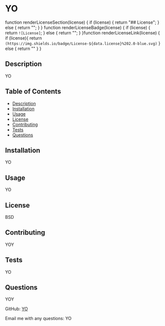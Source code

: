 
  # YO
  
  function renderLicenseSection(license) {
  if (license) {
    return "## License";
  } else {
    return "";
  }
}
  function renderLicenseBadge(license) {
  if (license) {
    return `![License]`;
  } else {
    return "";
  }
}function renderLicenseLink(license) {
  if (license){
    return `(https://img.shields.io/badge/License-${data.license}%202.0-blue.svg)`
  } else {
    return ""
  }
}

  ## Description
  YO

  ## Table of Contents
  - [Description](#description)
  - [Installation](#installation)
  - [Usage](#usage)
  - [License](#license)
  - [Contributing](#contributing)
  - [Tests](#tests)
  - [Questions](#questions)

  ## Installation
  YO

  ## Usage
  YO

  ## License
  BSD
  
  ## Contributing
  YOY

  ## Tests
  YO

  ## Questions
  YOY
  
  GitHub: [YO](https://github.com/YO)
  
  Email me with any questions: YO
  
